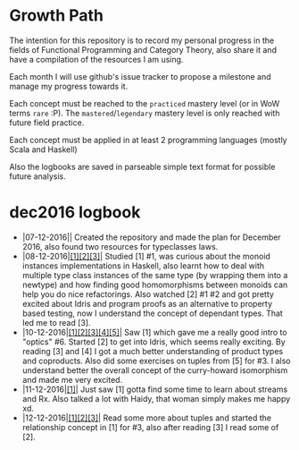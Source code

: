 # Growth Path

The intention for this repository is to record my personal progress in the fields of Functional Programming and Category Theory, also share it and have a compilation of the resources I am using.

Each month I will use github's issue tracker to propose a milestone and manage my progress towards it.

Each concept must be reached to the `practiced` mastery level (or in WoW terms `rare` :P). The `mastered`/`legendary` mastery level is only reached with future field practice.

Each concept must be applied in at least 2 programming languages (mostly Scala and Haskell)

Also the logbooks are saved in parseable simple text format for possible future analysis.

# dec2016 logbook

* |07-12-2016|| Created the repository and made the plan for December 2016, also found two resources for typeclasses laws.
* |08-12-2016|[[1]](https://en.wikibooks.org/wiki/Haskell/Monoids)[[2]](https://www.youtube.com/watch?v=P82dqVrS8ik)[[3]](http://www.idris-lang.org/example/)| Studied [1] #1, was curious about the monoid instances implementations in Haskell, also learnt how to deal with multiple type class instances of the same type (by wrapping them into a newtype) and how finding good homomorphisms between monoids can help you do nice refactorings. Also watched [2] #1 #2 and got pretty excited about Idris and program proofs as an alternative to property based testing, now I understand the concept of dependant types. That led me to read [3].
* |10-12-2016|[[1]](https://www.youtube.com/watch?v=6nyGVgGEKdA&feature=youtu.be)[[2]](http://docs.idris-lang.org/en/latest/tutorial/index.html)[[3]](https://en.wikipedia.org/wiki/Product_type)[[4]](https://en.wikipedia.org/wiki/Tagged_union)[[5]](https://www.amazon.com/How-Prove-Structured-Approach-2nd/dp/0521675995)| Saw [1] which gave me a really good intro to "optics" #6. Started [2] to get into Idris, which seems really exciting. By reading [3] and [4] I got a much better understanding of product types and coproducts. Also did some exercises on tuples from [5] for #3. I also understand better the overall concept of the curry-howard isomorphism and made me very excited.
* |11-12-2016|[[1]](https://www.youtube.com/watch?v=WKore-AkisY&t=2739s)| Just saw [1] gotta find some time to learn about streams and Rx. Also talked a lot with Haidy, that woman simply makes me happy xd.
* |12-12-2016|[[1]](https://www.amazon.com/How-Prove-Structured-Approach-2nd/dp/0521675995)[[2]](http://doc.akka.io/docs/akka/2.4/scala/stream/stream-introduction.html)[[3]](http://stackoverflow.com/questions/31554707/compare-rxscala-with-akka-stream)| Read some more about tuples and started the relationship concept in [1] for #3, also after reading [3] I read some of [2].
